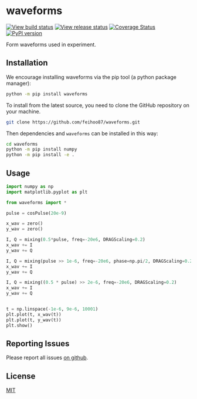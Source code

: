 # waveforms
[![View build status](https://github.com/feihoo87/waveforms/actions/workflows/test.yml/badge.svg)](https://github.com/feihoo87/waveforms/)
[![View release status](https://github.com/feihoo87/waveforms/actions/workflows/publish.yml/badge.svg)](https://pypi.org/project/waveforms/)
[![Coverage Status](https://coveralls.io/repos/github/feihoo87/waveforms/badge.svg?branch=master)](https://coveralls.io/github/feihoo87/waveforms?branch=master)
[![PyPI version](https://badge.fury.io/py/waveforms.svg)](https://pypi.org/project/waveforms/)

Form waveforms used in experiment.

## Installation
We encourage installing waveforms via the pip tool (a python package manager):
```bash
python -m pip install waveforms
```

To install from the latest source, you need to clone the GitHub repository on your machine.
```bash
git clone https://github.com/feihoo87/waveforms.git
```

Then dependencies and `waveforms` can be installed in this way:
```bash
cd waveforms
python -m pip install numpy
python -m pip install -e .
```

## Usage
```python
import numpy as np
import matplotlib.pyplot as plt

from waveforms import *

pulse = cosPulse(20e-9)

x_wav = zero()
y_wav = zero()

I, Q = mixing(0.5*pulse, freq=-20e6, DRAGScaling=0.2)
x_wav += I
y_wav += Q

I, Q = mixing(pulse >> 1e-6, freq=-20e6, phase=np.pi/2, DRAGScaling=0.2)
x_wav += I
y_wav += Q

I, Q = mixing((0.5 * pulse) >> 2e-6, freq=-20e6, DRAGScaling=0.2)
x_wav += I
y_wav += Q


t = np.linspace(-1e-6, 9e-6, 10001)
plt.plot(t, x_wav(t))
plt.plot(t, y_wav(t))
plt.show()
```

## Reporting Issues
Please report all issues [on github](https://github.com/feihoo87/waveforms/issues).

## License

[MIT](https://opensource.org/licenses/MIT)
